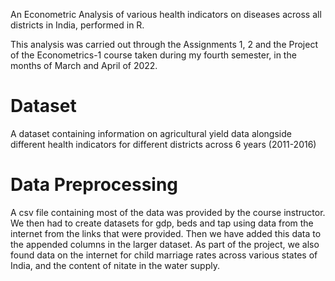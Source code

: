 An Econometric Analysis of various health indicators on diseases across all districts in India, performed in R.

This analysis was carried out through the Assignments 1, 2 and the Project of the Econometrics-1 course taken during my fourth semester, in the months of March and April of 2022.

# Dataset

A dataset containing information on agricultural yield data alongside different health indicators for different districts across 6 years (2011-2016)

# Data Preprocessing

A csv file containing most of the data was provided by the course instructor. We then had to create datasets for gdp, beds and tap using data from the internet from the links that were provided. Then we have added this data to the appended columns in the larger dataset.
As part of the project, we also found data on the internet for child marriage rates across various states of India, and the content of nitate in the water supply.
